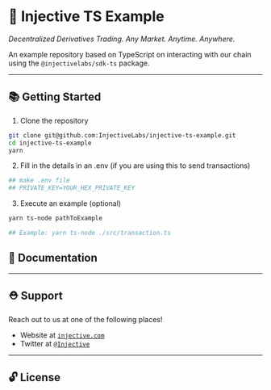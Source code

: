 # 🌟 Injective TS Example

_Decentralized Derivatives Trading. Any Market. Anytime. Anywhere._

An example repository based on TypeScript on interacting with our chain using the `@injectivelabs/sdk-ts` package.

---

## 📚 Getting Started

1. Clone the repository

```bash
git clone git@github.com:InjectiveLabs/injective-ts-example.git
cd injective-ts-example
yarn
```

2. Fill in the details in an .env (if you are using this to send transactions)

```bash
## make .env file
## PRIVATE_KEY=YOUR_HEX_PRIVATE_KEY
```

3. Execute an example (optional)

```bash
yarn ts-node pathToExample

## Example: yarn ts-node ./src/transaction.ts
```

## 📖 Documentation

---

## ⛑ Support

Reach out to us at one of the following places!

- Website at <a href="https://injective.com" target="_blank">`injective.com`</a>
- Twitter at <a href="https://twitter.com/Injective_" target="_blank">`@Injective`</a>

---

## 🔓 License
